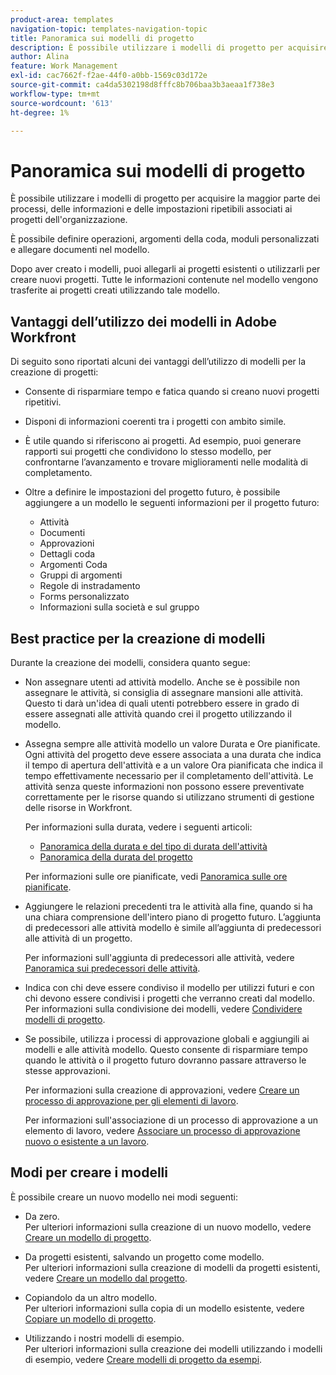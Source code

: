 ```yaml
---
product-area: templates
navigation-topic: templates-navigation-topic
title: Panoramica sui modelli di progetto
description: È possibile utilizzare i modelli di progetto per acquisire la maggior parte dei processi, delle informazioni e delle impostazioni ripetibili associati ai progetti dell'organizzazione.
author: Alina
feature: Work Management
exl-id: cac7662f-f2ae-44f0-a0bb-1569c03d172e
source-git-commit: ca4da5302198d8fffc8b706baa3b3aeaa1f738e3
workflow-type: tm+mt
source-wordcount: '613'
ht-degree: 1%

---
```


# Panoramica sui modelli di progetto

<!-- Audited: 12/2023 -->

È possibile utilizzare i modelli di progetto per acquisire la maggior parte dei processi, delle informazioni e delle impostazioni ripetibili associati ai progetti dell&#39;organizzazione.

È possibile definire operazioni, argomenti della coda, moduli personalizzati e allegare documenti nel modello.

Dopo aver creato i modelli, puoi allegarli ai progetti esistenti o utilizzarli per creare nuovi progetti. Tutte le informazioni contenute nel modello vengono trasferite ai progetti creati utilizzando tale modello.

## Vantaggi dell’utilizzo dei modelli in Adobe Workfront

Di seguito sono riportati alcuni dei vantaggi dell’utilizzo di modelli per la creazione di progetti:

* Consente di risparmiare tempo e fatica quando si creano nuovi progetti ripetitivi.
* Disponi di informazioni coerenti tra i progetti con ambito simile.
* È utile quando si riferiscono ai progetti. Ad esempio, puoi generare rapporti sui progetti che condividono lo stesso modello, per confrontarne l’avanzamento e trovare miglioramenti nelle modalità di completamento.
* Oltre a definire le impostazioni del progetto futuro, è possibile aggiungere a un modello le seguenti informazioni per il progetto futuro:

   * Attività
   * Documenti
   * Approvazioni
   * Dettagli coda
   * Argomenti Coda
   * Gruppi di argomenti
   * Regole di instradamento
   * Forms personalizzato
   * Informazioni sulla società e sul gruppo

## Best practice per la creazione di modelli

<!--
<p data-mc-conditions="QuicksilverOrClassic.Draft mode">(NOTE:this is not an extensive list, but we are updating it as we go.)</p>
-->

Durante la creazione dei modelli, considera quanto segue:

* Non assegnare utenti ad attività modello. Anche se è possibile non assegnare le attività, si consiglia di assegnare mansioni alle attività. Questo ti darà un&#39;idea di quali utenti potrebbero essere in grado di essere assegnati alle attività quando crei il progetto utilizzando il modello.
* Assegna sempre alle attività modello un valore Durata e Ore pianificate. Ogni attività del progetto deve essere associata a una durata che indica il tempo di apertura dell&#39;attività e a un valore Ora pianificata che indica il tempo effettivamente necessario per il completamento dell&#39;attività. Le attività senza queste informazioni non possono essere preventivate correttamente per le risorse quando si utilizzano strumenti di gestione delle risorse in Workfront.

  Per informazioni sulla durata, vedere i seguenti articoli:

   * [Panoramica della durata e del tipo di durata dell&#39;attività](../../../manage-work/tasks/taskdurtn/task-duration-and-duration-type.md)
   * [Panoramica della durata del progetto](../../../manage-work/projects/planning-a-project/project-duration.md)

  Per informazioni sulle ore pianificate, vedi [Panoramica sulle ore pianificate](../../../manage-work/tasks/task-information/planned-hours.md).

* Aggiungere le relazioni precedenti tra le attività alla fine, quando si ha una chiara comprensione dell&#39;intero piano di progetto futuro. L’aggiunta di predecessori alle attività modello è simile all’aggiunta di predecessori alle attività di un progetto.

  Per informazioni sull&#39;aggiunta di predecessori alle attività, vedere [Panoramica sui predecessori delle attività](../../../manage-work/tasks/use-prdcssrs/predecessors-overview.md).

* Indica con chi deve essere condiviso il modello per utilizzi futuri e con chi devono essere condivisi i progetti che verranno creati dal modello. Per informazioni sulla condivisione dei modelli, vedere [Condividere modelli di progetto](../../../manage-work/projects/create-and-manage-templates/share-project-template.md).
* Se possibile, utilizza i processi di approvazione globali e aggiungili ai modelli e alle attività modello. Questo consente di risparmiare tempo quando le attività o il progetto futuro dovranno passare attraverso le stesse approvazioni.

  Per informazioni sulla creazione di approvazioni, vedere [Creare un processo di approvazione per gli elementi di lavoro](../../../administration-and-setup/customize-workfront/configure-approval-milestone-processes/create-approval-processes.md).

  Per informazioni sull&#39;associazione di un processo di approvazione a un elemento di lavoro, vedere [Associare un processo di approvazione nuovo o esistente a un lavoro](../../../review-and-approve-work/manage-approvals/associate-approval-with-work.md).

## Modi per creare i modelli

È possibile creare un nuovo modello nei modi seguenti:

* Da zero.\
  Per ulteriori informazioni sulla creazione di un nuovo modello, vedere [Creare un modello di progetto](../../../manage-work/projects/create-and-manage-templates/create-template.md).

* Da progetti esistenti, salvando un progetto come modello.\
  Per ulteriori informazioni sulla creazione di modelli da progetti esistenti, vedere [Creare un modello dal progetto](../../../manage-work/projects/create-and-manage-templates/create-template-from-project.md).

* Copiandolo da un altro modello.\
  Per ulteriori informazioni sulla copia di un modello esistente, vedere [Copiare un modello di progetto](../../../manage-work/projects/create-and-manage-templates/copy-template.md).

* Utilizzando i nostri modelli di esempio.\
  Per ulteriori informazioni sulla creazione dei modelli utilizzando i modelli di esempio, vedere [Creare modelli di progetto da esempi](../../../manage-work/projects/create-and-manage-templates/create-templates-from-examples.md).
